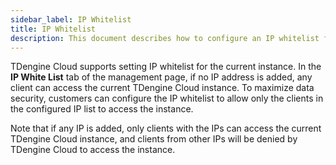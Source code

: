 ```yaml
---
sidebar_label: IP Whitelist
title: IP Whitelist
description: This document describes how to configure an IP whitelist for your TDengine Cloud instance.
---
```


TDengine Cloud supports setting IP whitelist for the current instance. In the **IP White List** tab of the management page, if no IP address is added, any client can access the current TDengine Cloud instance. To maximize data security, customers can configure the IP whitelist to allow only the clients in the configured IP list to access the instance.

Note that if any IP is added, only clients with the IPs can access the current TDengine Cloud instance, and clients from other IPs will be denied by TDengine Cloud to access the instance.
